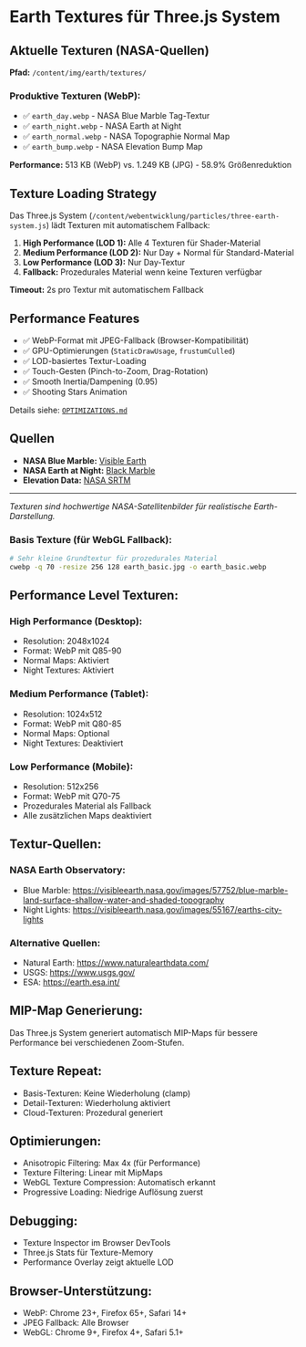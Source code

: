 # Earth Textures für Three.js System

## Aktuelle Texturen (NASA-Quellen)

**Pfad:** `/content/img/earth/textures/`

### Produktive Texturen (WebP):
- ✅ `earth_day.webp` - NASA Blue Marble Tag-Textur
- ✅ `earth_night.webp` - NASA Earth at Night  
- ✅ `earth_normal.webp` - NASA Topographie Normal Map
- ✅ `earth_bump.webp` - NASA Elevation Bump Map

**Performance:** 513 KB (WebP) vs. 1.249 KB (JPG) - 58.9% Größenreduktion

## Texture Loading Strategy

Das Three.js System (`/content/webentwicklung/particles/three-earth-system.js`) lädt Texturen mit automatischem Fallback:

1. **High Performance (LOD 1):** Alle 4 Texturen für Shader-Material
2. **Medium Performance (LOD 2):** Nur Day + Normal für Standard-Material  
3. **Low Performance (LOD 3):** Nur Day-Textur
4. **Fallback:** Prozedurales Material wenn keine Texturen verfügbar

**Timeout:** 2s pro Textur mit automatischem Fallback

## Performance Features

- ✅ WebP-Format mit JPEG-Fallback (Browser-Kompatibilität)
- ✅ GPU-Optimierungen (`StaticDrawUsage`, `frustumCulled`)
- ✅ LOD-basiertes Textur-Loading
- ✅ Touch-Gesten (Pinch-to-Zoom, Drag-Rotation)
- ✅ Smooth Inertia/Dampening (0.95)
- ✅ Shooting Stars Animation

Details siehe: [`OPTIMIZATIONS.md`](./OPTIMIZATIONS.md)

## Quellen

- **NASA Blue Marble:** [Visible Earth](https://visibleearth.nasa.gov/collection/1484/blue-marble)
- **NASA Earth at Night:** [Black Marble](https://earthobservatory.nasa.gov/features/NightLights)
- **Elevation Data:** [NASA SRTM](https://www2.jpl.nasa.gov/srtm/)

---

*Texturen sind hochwertige NASA-Satellitenbilder für realistische Earth-Darstellung.*

### Basis Texture (für WebGL Fallback):
```bash
# Sehr kleine Grundtextur für prozedurales Material
cwebp -q 70 -resize 256 128 earth_basic.jpg -o earth_basic.webp
```

## Performance Level Texturen:

### High Performance (Desktop):
- Resolution: 2048x1024
- Format: WebP mit Q85-90
- Normal Maps: Aktiviert
- Night Textures: Aktiviert

### Medium Performance (Tablet):
- Resolution: 1024x512  
- Format: WebP mit Q80-85
- Normal Maps: Optional
- Night Textures: Deaktiviert

### Low Performance (Mobile):
- Resolution: 512x256
- Format: WebP mit Q70-75
- Prozedurales Material als Fallback
- Alle zusätzlichen Maps deaktiviert

## Textur-Quellen:

### NASA Earth Observatory:
- Blue Marble: https://visibleearth.nasa.gov/images/57752/blue-marble-land-surface-shallow-water-and-shaded-topography
- Night Lights: https://visibleearth.nasa.gov/images/55167/earths-city-lights

### Alternative Quellen:
- Natural Earth: https://www.naturalearthdata.com/
- USGS: https://www.usgs.gov/
- ESA: https://earth.esa.int/

## MIP-Map Generierung:
Das Three.js System generiert automatisch MIP-Maps für bessere Performance bei verschiedenen Zoom-Stufen.

## Texture Repeat:
- Basis-Texturen: Keine Wiederholung (clamp)
- Detail-Texturen: Wiederholung aktiviert
- Cloud-Texturen: Prozedural generiert

## Optimierungen:
- Anisotropic Filtering: Max 4x (für Performance)
- Texture Filtering: Linear mit MipMaps
- WebGL Texture Compression: Automatisch erkannt
- Progressive Loading: Niedrige Auflösung zuerst

## Debugging:
- Texture Inspector im Browser DevTools
- Three.js Stats für Texture-Memory
- Performance Overlay zeigt aktuelle LOD

## Browser-Unterstützung:
- WebP: Chrome 23+, Firefox 65+, Safari 14+
- JPEG Fallback: Alle Browser
- WebGL: Chrome 9+, Firefox 4+, Safari 5.1+